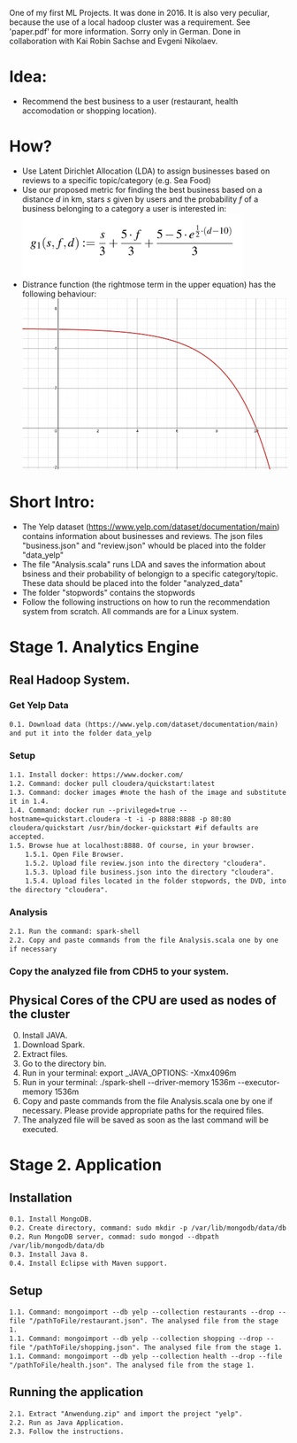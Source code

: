 One of my first ML Projects. It was done in 2016.
It is also very peculiar, because the use of a local hadoop cluster was a requirement.
See 'paper.pdf' for more information. Sorry only in German. Done in collaboration with Kai Robin Sachse and Evgeni Nikolaev.

# Idea:
- Recommend the best business to a user (restaurant, health accomodation or shopping location).

# How?
- Use Latent Dirichlet Allocation (LDA) to assign businesses based on reviews to a specific topic/category (e.g. Sea Food)
- Use our proposed metric for finding the best business based on a distance <em>d</em> in km, stars <em>s</em> given by users and the probability <em>f</em> of a business belonging to a category a user is interested in: <img src="evaluation_metric.png" alt="evaluation metric" width="400"/> 
- Distrance function (the rightmose term in the upper equation) has the following behaviour: <img src="distance_function.png" alt="distance function" width="600"/>

# Short Intro:
- The Yelp dataset (https://www.yelp.com/dataset/documentation/main) contains information about businesses and reviews. The json files "business.json" and "review.json" whould be placed into the folder "data_yelp"
- The file "Analysis.scala" runs LDA and saves the information about bsiness and their probability of belongign to a specific category/topic. These data should be placed into the folder "analyzed_data"
- The folder "stopwords" contains the stopwords 
- Follow the following instructions on how to run the recommendation system from scratch. All commands are for a Linux system.


# Stage 1. Analytics Engine


## Real Hadoop System.

### Get Yelp Data
	0.1. Download data (https://www.yelp.com/dataset/documentation/main) and put it into the folder data_yelp

### Setup
	1.1. Install docker: https://www.docker.com/
	1.2. Command: docker pull cloudera/quickstart:latest
	1.3. Command: docker images #note the hash of the image and substitute it in 1.4.
	1.4. Command: docker run --privileged=true --hostname=quickstart.cloudera -t -i -p 8888:8888 -p 80:80 cloudera/quickstart /usr/bin/docker-quickstart #if defaults are accepted.
	1.5. Browse hue at localhost:8888. Of course, in your browser.
		1.5.1. Open File Browser.
		1.5.2. Upload file review.json into the directory "cloudera".
		1.5.3. Upload file business.json into the directory "cloudera".
		1.5.4. Upload files located in the folder stopwords, the DVD, into the directory "cloudera".

### Analysis
	2.1. Run the command: spark-shell
	2.2. Copy and paste commands from the file Analysis.scala one by one if necessary

### Copy the analyzed file from CDH5 to your system.

## Physical Cores of the CPU are used as nodes of the cluster

0. Install JAVA.
1. Download Spark.
2. Extract files.
3. Go to the directory bin.
4. Run in your terminal: export  _JAVA_OPTIONS: -Xmx4096m
5. Run in your terminal: ./spark-shell --driver-memory 1536m --executor-memory 1536m
6. Copy and paste commands from the file Analysis.scala one by one if necessary. Please provide appropriate paths for the required files.
7. The analyzed file will be saved as soon as the last command will be executed.


# Stage 2. Application


## Installation
	0.1. Install MongoDB.
	0.2. Create directory, command: sudo mkdir -p /var/lib/mongodb/data/db
	0.2. Run MongoDB server, commad: sudo mongod --dbpath /var/lib/mongodb/data/db
	0.3. Install Java 8.
	0.4. Install Eclipse with Maven support.

## Setup
	1.1. Command: mongoimport --db yelp --collection restaurants --drop --file "/pathToFile/restaurant.json". The analysed file from the stage 1.
	1.1. Command: mongoimport --db yelp --collection shopping --drop --file "/pathToFile/shopping.json". The analysed file from the stage 1.
	1.1. Command: mongoimport --db yelp --collection health --drop --file "/pathToFile/health.json". The analysed file from the stage 1.

## Running the application
	2.1. Extract "Anwendung.zip" and import the project "yelp".
	2.2. Run as Java Application.
	2.3. Follow the instructions.

